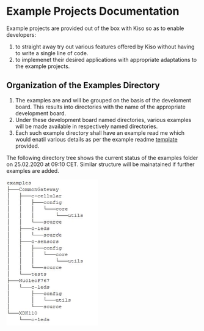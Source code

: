 # Example Projects Documentation

Example projects are provided out of the box with Kiso so as to enable developers:
1. to straight away try out various features offered by Kiso without having to write a single line of code.
2. to implemenet their desired applications with appropriate adaptations to the example projects.

## Organization of the Examples Directory

1. The examples are and will be grouped on the basis of the develoment board. This results into directories with the name of the appropriate development board.
2. Under these development board named directories, various examples will be made available in respectively named directories.
3. Each such example directory shall have an example read me which would enatil various details as per the example readme [template](./examples_readme_blueprint.md) provided.

The following directory tree shows the current status of the examples folder on 25.02.2020 at 09:10 CET. Similar structure will be mainatained if further examples are added.

![examples directory structure](./ReadmeImages/DirStructure.JPG)
	
## 